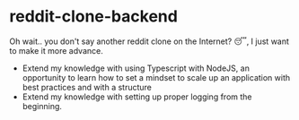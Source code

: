 # reddit-clone-backend
Oh wait.. you don't say another reddit clone on the Internet? 😴, I just want to make it more advance. 
* Extend my knowledge with using Typescript with NodeJS, an opportunity to learn how to set a mindset to scale up an application with best practices and with a structure
* Extend my knowledge with setting up proper logging from the beginning.
